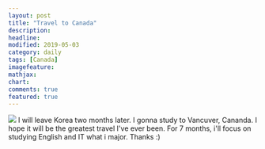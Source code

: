 ```yaml
---
layout: post
title: "Travel to Canada"
description:
headline:
modified: 2019-05-03
category: daily
tags: [Canada]
imagefeature:
mathjax:
chart:
comments: true
featured: true
---
```

<img src="/images/fulls/01.jpg" class="fit image"> I will leave Korea two months later. I gonna study to Vancuver, Cananda.  I hope it will be the greatest travel I've ever been. For 7 months, i'll focus on studying English and IT what i major. Thanks :)

